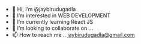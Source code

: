 - 👋 Hi, I’m @jaybirudugadla
- 👀 I’m interested in WEB DEVELOPMENT
- 🌱 I’m currently learning React JS
- 💞️ I’m looking to collaborate on ...
- 📫 How to reach me .. jaybirudugadla@gmail.com

<!---
jaybirudugadla/jaybirudugadla is a ✨ special ✨ repository because its `README.md` (this file) appears on your GitHub profile.
You can click the Preview link to take a look at your changes.
--->
